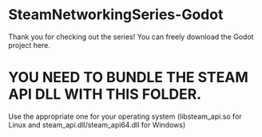 # SteamNetworkingSeries-Godot

Thank you for checking out the series!
You can freely download the Godot project here.

# YOU NEED TO BUNDLE THE STEAM API DLL WITH THIS FOLDER.
Use the appropriate one for your operating system (libsteam_api.so for Linux and steam_api.dll/steam_api64.dll for Windows)
